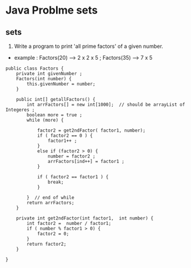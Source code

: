 # Java Problme sets

## sets
1. Write a program to print 'all prime factors' of a given number. 
- example : Factors(20) -->  2 x 2 x 5 ; Factors(35) -->  7 x 5
```
public class Factors {
    private int givenNumber ; 
    Factors(int number) {
        this.givenNumber = number;
    }
    
    public int[] getallFactors() {
        int arrFactors[] = new int[1000];  // should be arrayList of Integeres ;
        boolean more = true ;
        while (more) {
        
            factor2 = get2ndFactor( factor1, number);
            if ( factor2 == 0 ) {
                factor1++ ;
            }
            else if (factor2 > 0) {
                number = factor2 ;
                arrFactors[ind++] = factor1 ;
            }
            
            if ( factor2 == factor1 ) {
                break;
            }
                     
        }  // end of while
        return arrFactors;
    }
    
    private int get2ndFactor(int factor1,  int number) {
        int factor2 =  number / factor1;
        if ( number % factor1 > 0) {
            factor2 = 0;
        }
        return factor2;
    }

}
```
